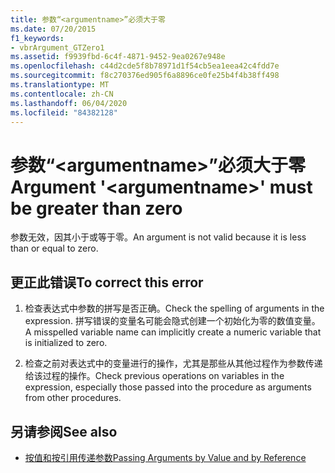 ```yaml
---
title: 参数“<argumentname>”必须大于零
ms.date: 07/20/2015
f1_keywords:
- vbrArgument_GTZero1
ms.assetid: f9939fbd-6c4f-4871-9452-9ea0267e948e
ms.openlocfilehash: c44d2cde5f8b78971d1f54cb5ea1eea42c4fdd7e
ms.sourcegitcommit: f8c270376ed905f6a8896ce0fe25b4f4b38ff498
ms.translationtype: MT
ms.contentlocale: zh-CN
ms.lasthandoff: 06/04/2020
ms.locfileid: "84382128"
---
```

# <a name="argument-argumentname-must-be-greater-than-zero"></a><span data-ttu-id="acedc-102">参数“\<argumentname>”必须大于零</span><span class="sxs-lookup"><span data-stu-id="acedc-102">Argument '\<argumentname>' must be greater than zero</span></span>
<span data-ttu-id="acedc-103">参数无效，因其小于或等于零。</span><span class="sxs-lookup"><span data-stu-id="acedc-103">An argument is not valid because it is less than or equal to zero.</span></span>  
  
## <a name="to-correct-this-error"></a><span data-ttu-id="acedc-104">更正此错误</span><span class="sxs-lookup"><span data-stu-id="acedc-104">To correct this error</span></span>  
  
1. <span data-ttu-id="acedc-105">检查表达式中参数的拼写是否正确。</span><span class="sxs-lookup"><span data-stu-id="acedc-105">Check the spelling of arguments in the expression.</span></span> <span data-ttu-id="acedc-106">拼写错误的变量名可能会隐式创建一个初始化为零的数值变量。</span><span class="sxs-lookup"><span data-stu-id="acedc-106">A misspelled variable name can implicitly create a numeric variable that is initialized to zero.</span></span>  
  
2. <span data-ttu-id="acedc-107">检查之前对表达式中的变量进行的操作，尤其是那些从其他过程作为参数传递给该过程的操作。</span><span class="sxs-lookup"><span data-stu-id="acedc-107">Check previous operations on variables in the expression, especially those passed into the procedure as arguments from other procedures.</span></span>  
  
## <a name="see-also"></a><span data-ttu-id="acedc-108">另请参阅</span><span class="sxs-lookup"><span data-stu-id="acedc-108">See also</span></span>

- [<span data-ttu-id="acedc-109">按值和按引用传递参数</span><span class="sxs-lookup"><span data-stu-id="acedc-109">Passing Arguments by Value and by Reference</span></span>](../programming-guide/language-features/procedures/passing-arguments-by-value-and-by-reference.md)
